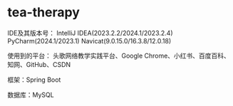 ﻿# tea-therapy
 
IDE及其版本号：
IntelliJ IDEA(2023.2.2/2024.1/2023.2.4)
PyCharm(2024.1/2023.1)
Navicat(9.0.15.0/16.3.8/12.0.18)

使用到的平台：
头歌网络教学实践平台、Google Chrome、小红书、百度百科、知网、GitHub、CSDN

框架：Spring Boot

数据库：MySQL
